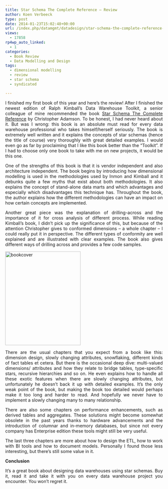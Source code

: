 ```yaml
---
title: Star Schema The Complete Reference – Review
author: Koen Verbeeck
type: post
date: 2014-01-23T15:02:48+00:00
url: /index.php/datamgmt/datadesign/star-schema-the-complete-reference-review/
views:
  - 17858
rp4wp_auto_linked:
  - 1
categories:
  - Book Review
  - Data Modelling and Design
tags:
  - dimensional modelling
  - review
  - star schema
  - syndicated

---
```

<p style="text-align: justify">
  I finished my first book of this year and here’s the review! After I finished the newest edition of Ralph Kimball’s Data Warehouse Toolkit, a senior colleague of mine recommended the book <a href="http://www.amazon.com/Star-Schema-The-Complete-Reference/dp/0071744320">Star Schema The Complete Reference</a> by Christopher Adamson. To be honest, I had never heard about it. But was I wrong: this book is an absolute must read for every data warehouse professional who takes himself/herself seriously. The book is extremely well written and it explains the concepts of star schemas (hence the title of course) very thoroughly with great detailed examples. I would even go as far by proclaiming that I like this book better than the “Toolkit”. If I had to choose only one book to take with me on new projects, it would be this one.
</p>

<p style="text-align: justify">
  One of the strengths of this book is that it is vendor independent and also architecture independent. The book begins by introducing how dimensional modelling is used in the methodologies used by Inmon and Kimball and it debunks quite a few myths that exist about both methodologies. It also explains the concept of stand-alone data marts and which advantages and especially which disadvantages this technique has. Throughout the book, the author explains how the different methodologies can have an impact on how certain concepts are implemented.
</p>

<p style="text-align: justify">
  Another great piece was the explanation of drilling-across and the importance of it for cross analysis of different process. While reading Kimball’s book, I didn’t pick up the significance of this, but because of the attention Christopher gives to conformed dimensions – a whole chapter – I could really put it in perspective. The different types of conformity are well explained and are illustrated with clear examples. The book also gives different ways of drilling across and provides a few code samples.
</p>

[<img class="alignnone wp-image-2317 size-medium" src="/wp-content/uploads/2014/01/bookcover-241x300.jpg" alt="bookcover" width="241" height="300" srcset="/wp-content/uploads/2014/01/bookcover-241x300.jpg 241w, /wp-content/uploads/2014/01/bookcover.jpg 322w" sizes="(max-width: 241px) 100vw, 241px" />][1]

<p style="text-align: justify">
  There are the usual chapters that you expect from a book like this: dimension design, slowly changing attributes, snowflaking, different kinds of fact tables et cetera. But there is the occasional deep dive: multi-valued dimensions/ attributes and how they relate to bridge tables, type-specific stars, recursive hierarchies and so on. He even explains how to handle all these exotic features when there are slowly changing attributes, but unfortunately he doesn’t back it up with detailed examples. It’s the only weak point of the book, but making the book too detailed would perhaps make it too long and harder to read. And hopefully we never have to implement a slowly changing many to many relationship.
</p>

<p style="text-align: justify">
  There are also some chapters on performance enhancements, such as derived tables and aggregates. These solutions might become somewhat obsolete in the past years thanks to hardware advancements and the introduction of columnar and in-memory databases, but since not every company has Enterprise edition these tools might still be very useful.
</p>

<p style="text-align: justify">
  The last three chapters are more about how to design the ETL, how to work with BI tools and how to document models. Personally I found those less interesting, but there’s still some value in it.
</p>

<p style="text-align: justify">
  <b>Conclusion</b>
</p>

<p style="text-align: justify">
  It’s a great book about designing data warehouses using star schemas. Buy it, read it and take it with you on every data warehouse project you encounter. You won’t regret it.
</p>

 [1]: http://amzn.to/1fJVq5q